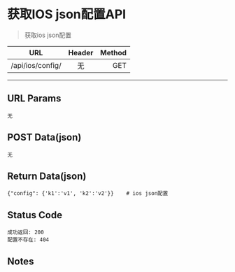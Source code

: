 # 获取IOS json配置API

> 获取ios json配置

| URL |  Header | Method |
| ------------- |:-------------:| -----:|
| /api/ios/config/ | 无 |  GET |

<hr/>

## URL Params

    无

## POST Data(json)

    无
    
## Return Data(json)

    {"config": {'k1':'v1', 'k2':'v2'}}    # ios json配置
    
## Status Code

    成功返回: 200
    配置不存在: 404

## Notes

